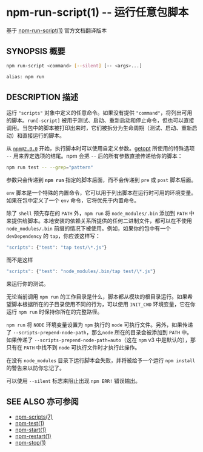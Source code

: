 npm-run-script(1) -- 运行任意包脚本
==================================================
基于 [npm-run-script(1)](https://github.com/npm/npm/blob/latest/doc/cli/npm-run-script.md) 官方文档翻译版本

## SYNOPSIS 概要
```bash
npm run-script <command> [--silent] [-- <args>...]

alias: npm run
```

## DESCRIPTION 描述

运行 `"scripts"` 对象中定义的任意命令。如果没有提供 `"command"`，将列出可用的脚本。`run[-script]` 被用于测试、启动、重新启动和停止命令，但也可以直接调用。当包中的脚本被打印出来时，它们被拆分为生命周期（测试、启动、重新启动）和直接运行的脚本。

从 [`npm@2.0.0`](http://blog.npmjs.org/post/98131109725/npm-2-0-0) 开始，执行脚本时可以使用自定义参数。[getopt](http://goo.gl/KxMmtG) 所使用的特殊选项 `--` 用来界定选项的结尾。npm 会把 `--` 后的所有参数直接传递给你的脚本：
```bash
npm run test -- --grep="pattern"
```

参数只会传递到 **`npm run`** 指定的脚本后面，而不会传递到 `pre` 或 `post` 脚本后面。

`env` 脚本是一个特殊的内置命令，它可以用于列出脚本在运行时可用的环境变量。如果在包中定义了一个 `env` 命令，它将优先于内置命令。

除了 `shell` 预先存在的 `PATH` 外，`npm run` 将 `node_modules/.bin` 添加到 `PATH` 中来提供给脚本。本地安装的依赖关系所提供的任何二进制文件，都可以在不使用 `node_modules/.bin` 前缀的情况下被使用。例如，如果你的包中有一个 `devDependency` 的 `tap`，你应该这样写：
```js
"scripts": {"test": "tap test/\*.js"}
```
而不是这样
```js
"scripts": {"test": "node_modules/.bin/tap test/\*.js"}  
```
来运行你的测试。

无论当前调用 `npm run` 的工作目录是什么，脚本都从模块的根目录运行。如果希望脚本根据所在的子目录使用不同的行为，可以使用 `INIT_CWD` 环境变量，它在你运行 `npm run` 时保持你所在的完整路径。

`npm run` 将 `NODE` 环境变量设置为 `npm` 执行的 `node` 可执行文件。另外，如果传递了 `--scripts-prepend-node-path`，那么`node` 所在的目录会被添加到 `PATH` 中。 如果传递了 `--scripts-prepend-node-path=auto`（这在 `npm` v3 中是默认的），那只有在 `PATH` 中找不到 `node` 可执行文件时才执行此操作。

在没有 `node_modules` 目录下运行脚本会失败，并将被给予一个运行 `npm install` 的警告来以防你忘记了。

可以使用 `--silent` 标志来阻止出现 `npm ERR!` 错误输出。

## SEE ALSO 亦可参阅
* [npm-scripts(7)](https://docs.npmjs.com/misc/scripts)
* [npm-test(1)](https://docs.npmjs.com/cli/test)
* [npm-start(1)](https://docs.npmjs.com/cli/start)
* [npm-restart(1)](https://docs.npmjs.com/cli/restart)
* [npm-stop(1)](https://docs.npmjs.com/cli/stop)
